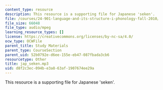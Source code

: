 ```yaml
---
content_type: resource
description: This resource is a supporting file for Japanese 'seken'.
file: /courses/24-901-language-and-its-structure-i-phonology-fall-2010/d8f2c3ec094be3a863af1907674ee29a_jap_seken.mp3
file_size: 66048
file_type: audio/mpeg
learning_resource_types: []
license: https://creativecommons.org/licenses/by-nc-sa/4.0/
ocw_type: OCWFile
parent_title: Study Materials
parent_type: CourseSection
parent_uid: 52b0792e-d6ee-155e-eb47-087fbada3cb6
resourcetype: Other
title: jap_seken.mp3
uid: d8f2c3ec-094b-e3a8-63af-1907674ee29a
---
```

This resource is a supporting file for Japanese 'seken'.